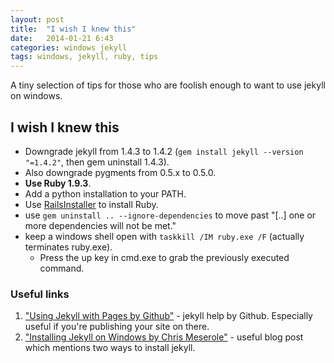 ```yaml
---
layout:	post
title:	"I wish I knew this"
date:	2014-01-21 6:43
categories: windows jekyll
tags: windows, jekyll, ruby, tips
---
```


A tiny selection of tips for those who are foolish enough to want to use jekyll on windows.

## I wish I knew this

+ Downgrade jekyll from 1.4.3 to 1.4.2 (`gem install jekyll --version "=1.4.2"`, then gem uninstall 1.4.3).
+ Also downgrade pygments from 0.5.x to 0.5.0.
+ **Use Ruby 1.9.3**.
+ Add a python installation to your PATH.
+ Use [RailsInstaller](http://railsinstaller.org "RailsInstaller by EngineYard") to install Ruby.
+ use `gem uninstall .. --ignore-dependencies` to move past "[..] one or more dependencies will not be met."	
+ keep a windows shell open with `taskkill /IM ruby.exe /F` (actually terminates ruby.exe).
    + Press the up key in cmd.exe to grab the previously executed command.



### Useful links

1. ["Using Jekyll with Pages by Github"](https://help.github.com/articles/using-jekyll-with-pages) - jekyll help by Github. Especially useful if you're publishing your site on there.
2. ["Installing Jekyll on Windows by Chris Meserole"](http://chrismeserole.com/coding/install-ruby-rails-jekyll-on-windows/) - useful blog post which mentions two ways to install jekyll.


